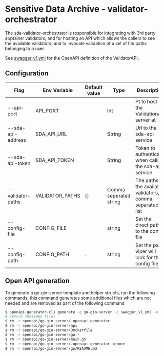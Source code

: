 # Sensitive Data Archive - validator-orchestrator

The sda-validator-orchestrator is responsible for integrating with 3rd party apptainer validators, and for hosting an
API which allows the callers to see the available validators, and to invocate validation of a set of file paths
belonging to a user.

See [swagger_v1.yml](swagger_v1.yml) for the OpenAPI definition of the ValidatorAPI.

## Configuration

| Flag              | Env Variable    | Default value | Type                   | Description                                                    |
|-------------------|-----------------|---------------|------------------------|----------------------------------------------------------------|
| --api-port        | API_PORT        |               | Int                    | Pt to host the ValidationAPI server at                         |
| --sda-api-address | SDA_API_URL     |               | String                 | Url to the sda-api service                                     |
| --sda-api-token   | SDA_API_TOKEN   |               | String                 | Token to authenticate when calling the sda-api service         |
| --validator-paths | VALIDATOR_PATHS | []            | Comma seperated string | The paths to the available validators, in comma separated list |
| --config-file     | CONFIG_FILE     |               | string                 | Set the direct path to the config file                         |
| --config-path     | CONFIG_PATH     | .             | string                 | Set the path viper will look for the config file at            |

## Open API generation

To generate a go-gin-server template and helper structs, run the following commands, this command generates some
additional files which are not needed and are removed as part of the following command

``` bash 
$ openapi-generator-cli generate -g go-gin-server -i swagger_v1.yml -o openapi/go-gin-server --openapi-normalizer SET_TAGS_FOR_ALL_OPERATIONS=validator --additional-properties=interfaceOnly=true
# Remove unneeded files
$ rm -r openapi/go-gin-server/.openapi-generator
$ rm -r openapi/go-gin-server/api
$ rm -r openapi/go-gin-server/Dockerfile
$ rm -r openapi/go-gin-server/go.*
$ rm -r openapi/go-gin-server/main.go
$ rm -r openapi/go-gin-server/.openapi-generator-ignore
$ rm -r openapi/go-gin-server/go/README.md
```
